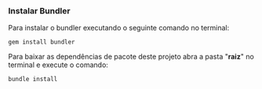### Instalar Bundler
Para instalar o bundler executando o seguinte comando no terminal:
```
gem install bundler
```
Para baixar as dependências de pacote deste projeto abra a pasta "**raiz**" no terminal e execute o comando:
```
bundle install
```

